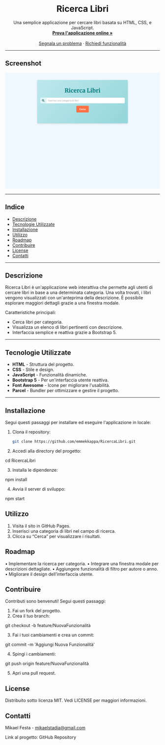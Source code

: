 <!-- PROJECT LOGO -->
<br />
<div align="center">
  <h1 align="center">Ricerca Libri</h1>

  <p align="center">
    Una semplice applicazione per cercare libri basata su HTML, CSS, e JavaScript.
    <br />
    <a href="https://emmekkappa.github.io/RicercaLibri/"><strong>Prova l'applicazione online »</strong></a>
    <br />
    <br />
    <a href="https://github.com/emmekkappa/RicercaLibri/issues">Segnala un problema</a>
    ·
    <a href="https://github.com/emmekkappa/RicercaLibri/issues">Richiedi funzionalità</a>
  </p>
</div>

---

## **Screenshot**

![Screenshot dell’app](img/ricercalibri.png)

---

## **Indice**

- [Descrizione](#descrizione)
- [Tecnologie Utilizzate](#tecnologie-utilizzate)
- [Installazione](#installazione)
- [Utilizzo](#utilizzo)
- [Roadmap](#roadmap)
- [Contribuire](#contribuire)
- [License](#license)
- [Contatti](#contatti)

---

## **Descrizione**

Ricerca Libri è un'applicazione web interattiva che permette agli utenti di cercare libri in base a una determinata categoria. Una volta trovati, i libri vengono visualizzati con un'anteprima della descrizione. È possibile esplorare maggiori dettagli grazie a una finestra modale.

Caratteristiche principali:
- Cerca libri per categoria.
- Visualizza un elenco di libri pertinenti con descrizione.
- Interfaccia semplice e reattiva grazie a Bootstrap 5.

---

## **Tecnologie Utilizzate**

- **HTML** - Struttura del progetto.
- **CSS** - Stile e design.
- **JavaScript** - Funzionalità dinamiche.
- **Bootstrap 5** - Per un'interfaccia utente reattiva.
- **Font Awesome** - Icone per migliorare l'usabilità.
- **Parcel** - Bundler per ottimizzare e gestire il progetto.

---

## **Installazione**

Segui questi passaggi per installare ed eseguire l'applicazione in locale:

1. Clona il repository:
   ```bash
   git clone https://github.com/emmekkappa/RicercaLibri.git


2. Accedi alla directory del progetto:

cd RicercaLibri

 3. Installa le dipendenze:

npm install

4. Avvia il server di sviluppo:

npm start

## **Utilizzo**

 1. Visita il sito in GitHub Pages.
 2. Inserisci una categoria di libri nel campo di ricerca.
 3. Clicca su “Cerca” per visualizzare i risultati.

## **Roadmap**

 • Implementare la ricerca per categoria.
 • Integrare una finestra modale per descrizioni dettagliate.
 • Aggiungere funzionalità di filtro per autore o anno.
 • Migliorare il design dell’interfaccia utente.

## **Contribuire**

Contributi sono benvenuti! Segui questi passaggi:
 1. Fai un fork del progetto.
 2. Crea il tuo branch:

git checkout -b feature/NuovaFunzionalità

 3. Fai i tuoi cambiamenti e crea un commit:

git commit -m 'Aggiungi Nuova Funzionalità'

 4. Spingi i cambiamenti:

git push origin feature/NuovaFunzionalità

 5. Apri una pull request.

## **License**

Distribuito sotto licenza MIT. Vedi LICENSE per maggiori informazioni.

## **Contatti**

Mikael Festa - mikaelstadia@gmail.com

Link al progetto: GitHub Repository